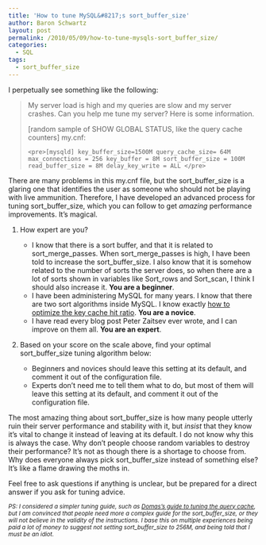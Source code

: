 ```yaml
---
title: 'How to tune MySQL&#8217;s sort_buffer_size'
author: Baron Schwartz
layout: post
permalink: /2010/05/09/how-to-tune-mysqls-sort_buffer_size/
categories:
  - SQL
tags:
  - sort_buffer_size
---
```

I perpetually see something like the following:

> My server load is high and my queries are slow and my server crashes. Can you help me tune my server? Here is some information.
> 
> [random sample of SHOW GLOBAL STATUS, like the query cache counters] 
> my.cnf:
> 
> `<pre>[mysqld]
key_buffer_size=1500M
query_cache_size= 64M
max_connections = 256
key_buffer = 8M
sort_buffer_size = 100M
read_buffer_size = 8M
delay_key_write = ALL
</pre>`</blockquote> 
> There are many problems in this my.cnf file, but the sort\_buffer\_size is a glaring one that identifies the user as someone who should not be playing with live ammunition. Therefore, I have developed an advanced process for tuning sort\_buffer\_size, which you can follow to get *amazing* performance improvements. It&#8217;s magical.
> 
> 1.  How expert are you? 
>     *   I know that there is a sort buffer, and that it is related to sort\_merge\_passes. When sort\_merge\_passes is high, I have been told to increase the sort\_buffer\_size. I also know that it is somehow related to the number of sorts the server does, so when there are a lot of sorts shown in variables like Sort\_rows and Sort\_scan, I think I should also increase it. **You are a beginner**.
>     *   I have been administering MySQL for many years. I know that there are two sort algorithms inside MySQL. I know exactly [how to optimize the key cache hit ratio][1]. **You are a novice**.
>     *   I have read every blog post Peter Zaitsev ever wrote, and I can improve on them all. **You are an expert**.
> 2.  Based on your score on the scale above, find your optimal sort\_buffer\_size tuning algorithm below: 
>     *   Beginners and novices should leave this setting at its default, and comment it out of the configuration file.
>     *   Experts don&#8217;t need me to tell them what to do, but most of them will leave this setting at its default, and comment it out of the configuration file.</ol> 
>     The most amazing thing about sort\_buffer\_size is how many people utterly ruin their server performance and stability with it, but *insist* that they know it&#8217;s vital to change it instead of leaving at its default. I do not know why this is always the case. Why don&#8217;t people choose random variables to destroy their performance? It&#8217;s not as though there is a shortage to choose from. Why does everyone always pick sort\_buffer\_size instead of something else? It&#8217;s like a flame drawing the moths in.
>     
>     Feel free to ask questions if anything is unclear, but be prepared for a direct answer if you ask for tuning advice.
>     
>     <small><em>PS: I considered a simpler tuning guide, such as <a href="http://mituzas.lt/2009/07/08/query-cache-tuning/">Domas&#8217;s guide to tuning the query cache</a>, but I am convinced that people need more a complex guide for the sort_buffer_size, or they will not believe in the validity of the instructions. I base this on multiple experiences being paid a lot of money to suggest not setting sort_buffer_size to 256M, and being told that I must be an idiot.</em></small>

 [1]: http://www.mysqlperformanceblog.com/2010/02/28/why-you-should-ignore-mysqls-key-cache-hit-ratio/